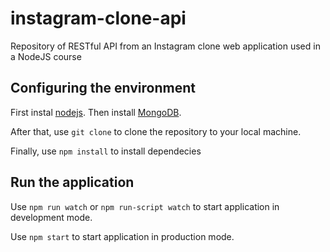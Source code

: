 # instagram-clone-api
Repository of RESTful API from an Instagram clone web application used in a NodeJS course

## Configuring the environment
First instal [nodejs](https://nodejs.org/). Then install [MongoDB](https://www.mongodb.com/).

After that, use `git clone` to clone the repository to your local machine.

Finally, use `npm install` to install dependecies

## Run the application
Use `npm run watch` or `npm run-script watch` to start application in development mode.

Use `npm start` to start application in production mode.
